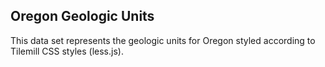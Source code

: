 ## Oregon Geologic Units
This data set represents the geologic units for Oregon styled according to Tilemill CSS styles (less.js).